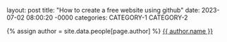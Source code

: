 layout: post
title: "How to create a free website using github"
date: 2023-07-02 08:00:20 -0000
categories: CATEGORY-1 CATEGORY-2

{% assign author = site.data.people[page.author] %}
<a rel="author"
  href="https://twitter.com/{{ author.twitter }}"
  title="{{ author.name }}">
{{ author.name }}
</a>
